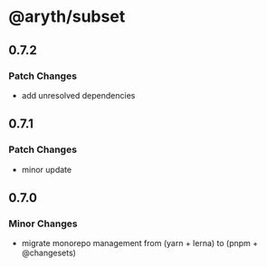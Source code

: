# @aryth/subset

## 0.7.2

### Patch Changes

- add unresolved dependencies

## 0.7.1

### Patch Changes

- minor update

## 0.7.0

### Minor Changes

- migrate monorepo management from (yarn + lerna) to (pnpm + @changesets)
